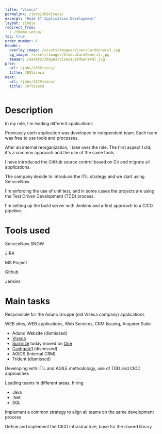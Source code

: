 ```yaml
---
title: "Viseca"
permalink: /jobs/J06Viseca/
excerpt: "Head IT Application Development"
layout: single
redirect_from:
  - /theme-setup/
toc: true
order_number: 6
header:
  overlay_image: /assets/images/VisecaCardGeneral.jpg
  og_image: /assets/images/VisecaCardGeneral.jpg
  teaser: /assets/images/VisecaCardGeneral.jpg
prev:
  url: /jobs/J05Viseca/
  title: J05Viseca
next:
  url: /jobs/J07Viseca/
  title: J07Viseca
---
```

# Description
In my role, I'm leading different applications

Previously each application was developed in independent team.
Each team was free to use tools and processes.

After an internal reorganization, I take over the role.
The first aspect I did, it's a common approach and the use of the same tools

I have introduced the GitHub source control based on Git and migrate all applications.

The company decide to introduce the ITIL strategy and we start using ServiceNow

I'm enforcing the use of unit test, 
and in some cases the projects are using the Test Driven Development (TDD) process.

I'm setting up the build server with Jenkins and a first approach to a CICD pipeline.

# Tools used
ServiceNow SNOW

JIRA

MS Project

Github

Jenkins

# Main tasks
Responsible for the Aduno Gruppe (old Viseca company) applications

WEB sites, WEB applications, Web Services, CRM Issuing, Acquirer Suite
- Aduno Website (dismissed)
- [Viseca](https://www.viseca.ch)
- [Surprize](https://one-digitalservice.ch/public/en/surprize) today moved on [One](https://one-digitalservice.ch/)
- [Cashgate1](https://www.cashgate.ch/) (dismissed)
- AGIOS (Internal CRM)
- Trident (dismissed)

Developing with ITIL and AGILE methodology, use of TDD and CICD approaches

Leading teams in different areas, hiring
- Java
- .Net
- SQL

Implement a common strategy to align all teams on the same development process  

Define and implement the CICD infrastructure, base for the shared library